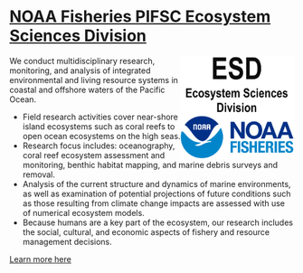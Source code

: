# [NOAA Fisheries PIFSC Ecosystem Sciences Division](https://www.fisheries.noaa.gov/about/pacific-islands-fisheries-science-center) 
<img align="right" src="https://github.com/PIFSC-Ecosystem-Sciences-Division/.github/blob/56246230413613c2d01432cf72e4e3b65dd64235/profile/docs/icons/NOAA_ESD_LOGO.png" width="40%">  
We conduct multidisciplinary research, monitoring, and analysis of integrated environmental and living resource systems in coastal and offshore waters of the Pacific Ocean.

- Field research activities cover near-shore island ecosystems such as coral reefs to open ocean ecosystems on the high seas.
- Research focus includes: oceanography, coral reef ecosystem assessment and monitoring, benthic habitat mapping, and marine debris surveys and removal.
- Analysis of the current structure and dynamics of marine environments, as well as examination of potential projections of future conditions such as those resulting from climate change impacts are assessed with use of numerical ecosystem models.
- Because humans are a key part of the ecosystem, our research includes the social, cultural, and economic aspects of fishery and resource management decisions.

[Learn more here](https://www.fisheries.noaa.gov/about/pacific-islands-fisheries-science-center)
